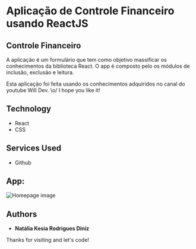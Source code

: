 
# Aplicação de Controle Financeiro usando ReactJS


##  Controle Financeiro
A aplicação é um formulário que tem como objetivo massificar os conhecimentos da biblioteca React.
O app é composto pelo os módulos de inclusão, exclusão e leitura.

Esta aplicação foi feita usando os conhecimentos adquiridos no canal do youtube Will Dev.
\o/ 
I hope you like it!


## Technology 

* React
* CSS

## Services Used

* Github


## App:


![Homepage image](http://www.giphy.com/gifs/8cpg7BPGvUhv9nRAYk)

  ## Authors

  * **Natália Kesia Rodrigues Diniz** 

 Thanks for visiting and let's code!
